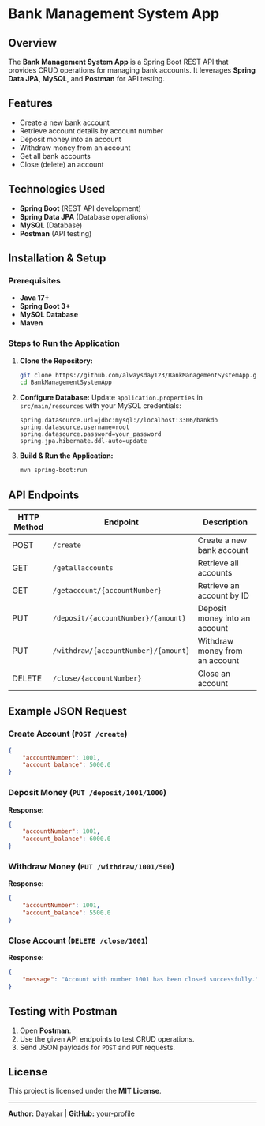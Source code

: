 # Bank Management System App

## Overview
The **Bank Management System App** is a Spring Boot REST API that provides CRUD operations for managing bank accounts. It leverages **Spring Data JPA**, **MySQL**, and **Postman** for API testing.

## Features
- Create a new bank account
- Retrieve account details by account number
- Deposit money into an account
- Withdraw money from an account
- Get all bank accounts
- Close (delete) an account

## Technologies Used
- **Spring Boot** (REST API development)
- **Spring Data JPA** (Database operations)
- **MySQL** (Database)
- **Postman** (API testing)

## Installation & Setup

### Prerequisites
- **Java 17+**
- **Spring Boot 3+**
- **MySQL Database**
- **Maven**

### Steps to Run the Application
1. **Clone the Repository:**
   ```sh
   git clone https://github.com/alwaysday123/BankManagementSystemApp.git
   cd BankManagementSystemApp
   ```

2. **Configure Database:**
   Update `application.properties` in `src/main/resources` with your MySQL credentials:
   ```properties
   spring.datasource.url=jdbc:mysql://localhost:3306/bankdb
   spring.datasource.username=root
   spring.datasource.password=your_password
   spring.jpa.hibernate.ddl-auto=update
   ```

3. **Build & Run the Application:**
   ```sh
   mvn spring-boot:run
   ```

## API Endpoints

| HTTP Method | Endpoint                     | Description                 |
|------------|-----------------------------|-----------------------------|
| POST       | `/create`                    | Create a new bank account   |
| GET        | `/getallaccounts`            | Retrieve all accounts       |
| GET        | `/getaccount/{accountNumber}` | Retrieve an account by ID   |
| PUT        | `/deposit/{accountNumber}/{amount}` | Deposit money into an account |
| PUT        | `/withdraw/{accountNumber}/{amount}` | Withdraw money from an account |
| DELETE     | `/close/{accountNumber}`     | Close an account            |

## Example JSON Request

### Create Account (`POST /create`)
```json
{
    "accountNumber": 1001,
    "account_balance": 5000.0
}
```

### Deposit Money (`PUT /deposit/1001/1000`)
**Response:**
```json
{
    "accountNumber": 1001,
    "account_balance": 6000.0
}
```

### Withdraw Money (`PUT /withdraw/1001/500`)
**Response:**
```json
{
    "accountNumber": 1001,
    "account_balance": 5500.0
}
```

### Close Account (`DELETE /close/1001`)
**Response:**
```json
{
    "message": "Account with number 1001 has been closed successfully."
}
```

## Testing with Postman
1. Open **Postman**.
2. Use the given API endpoints to test CRUD operations.
3. Send JSON payloads for `POST` and `PUT` requests.

## License
This project is licensed under the **MIT License**.

---
**Author:** Dayakar | **GitHub:** [your-profile](https://github.com/alwaysdaya123)

